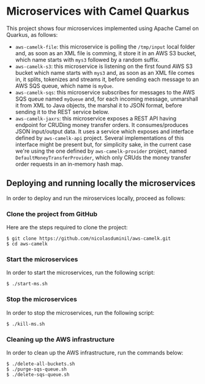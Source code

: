 # Microservices with Camel Quarkus

This project shows four microservices implemented using Apache Camel on Quarkus,
as follows:

- ```aws-camelk-file```: this microservice is polling the ```/tmp/input``` local folder and, as soon as an XML file is comming, it store it in an AWS S3 bucket, which name starts with ```mys3``` followed by a random suffix.
- ```aws-camelk-s3```: this microservice is listening on the first found AWS S3 bucket which name starts with ```mys3``` and, as soon as an XML file comes in, it splits, tokenizes and streams it, before sending each message to an AWS SQS queue, which name is ```myQue```.
- ```aws-camelk-sqs```: this microservice subscribes for messages to the AWS SQS queue named ```myQueue``` and, for each incoming message, unmarshall it from XML to Java objects, the marshal it to JSON format, before sending it to the REST service below.
- ```aws-camelk-jaxrs```: this microservice exposes a REST API having endpoint for CRUDing money transfer orders. It consumes/produces JSON input/output data. It uses a service which exposes and interface defined by ```aws-camelk-api``` project. Several implementations of this interface might be present but, for simplicity sake, in the current case we're using the one defined by ```aws-camelk-provider``` project, named ```DefaultMoneyTransferProvider```, which only CRUds the money transfer order requests in an in-memory hash map.

## Deploying and running locally the microservices

In order to deploy and run the miroservices locally, proceed as follows:

### Clone the project from GitHub

Here are the steps required to clone the project:

    $ git clone https://github.com/nicolasduminil/aws-camelk.git
    $ cd aws-camelk

### Start the microservices

In order to start the microservices, run the following script:

    $ ./start-ms.sh

### Stop the microservices

In order to stop the microservices, run the following script:

    $ ./kill-ms.sh

### Cleaning up the AWS infrastructure

In order to clean up the AWS infrastructure, run the commands below:

    $ ./delete-all-buckets.sh
    $ ./purge-sqs-queue.sh
    $ ./delete-sqs-queue.sh
